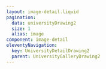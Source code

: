 ```yaml
---
layout: image-detail.liquid
pagination:
  data: universityDrawing2
  size: 1
  alias: image
component: image-detail
eleventyNavigation:
  key: UniversityDetailDrawing2
  parent: UniversityGalleryDrawing2
---
```

